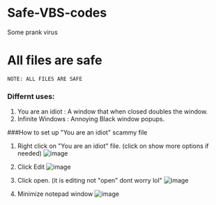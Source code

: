 # Safe-VBS-codes
Some prank virus
# All files are safe
`NOTE: ALL FILES ARE SAFE`
### Differnt uses:
1. You are an idiot : A window that when closed doubles the window.
2. Infinite Windows : Annoying Black window popups.
   
###How to set up "You are an idiot" scammy file
1. Right click on "You are an idiot" file. (click on show more options if needed)
   ![image](https://github.com/AvionCGI/Safe-VBS-codes/assets/157320811/ae43e5cc-de1c-4c74-b9e3-9cd11b5b2447)
   
3. Click Edit
   ![image](https://github.com/AvionCGI/Safe-VBS-codes/assets/157320811/63a1898e-8997-46c1-9493-8b428b26bcd5)
   
5. Click open. (it is editing not "open" dont worry lol"
   ![image](https://github.com/AvionCGI/Safe-VBS-codes/assets/157320811/f7998a20-0fca-40b3-9188-1a8d1272a856)
   
7. Minimize notepad window
   ![image](https://github.com/AvionCGI/Safe-VBS-codes/assets/157320811/a60d1e01-9ef1-4138-a5a0-c13d37734537)
